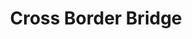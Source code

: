 ---
title: Cross Border Bridge
description: First Web Design Project after getting Web Design Certificate
bodyText: <strong>ABOUT</strong><br>This is the website of my father's personal business, in which he has clients of both Japanese and American companies. This is only for PC view only, because most of the clients do not use smartphone that much in their work - they are office workers, so I designed the website in the PC view.<br><br><strong>The Process/Issues</strong><br>I received my web design certificate in December 2014.  However, I didn't have a full grasp of responsive design at this point, but it was a blessing as my father told me that most of his clients viewed mostly on PC - as they were older clients.
img: CBBC.png
alt: CBBC
url: 
---